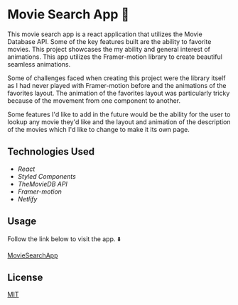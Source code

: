 # Movie Search App 🍿

This movie search app is a react application that utilizes the Movie Database API. Some of the key features built are the ability to favorite movies. This project showcases the my ability and general interest of animations. This app utilizes the Framer-motion library to create beautiful seamless animations.

Some of challenges faced when creating this project were the library itself as I had never played with Framer-motion before and the animations of the favorites layout. The animation of the favorites layout was particularly tricky because of the movement from one component to another.

Some features I'd like to add in the future would be the ability for the user to lookup any movie they'd like and the layout and animation of the description of the movies which I'd like to change to make it its own page.

## Technologies Used

-   _React_
-   _Styled Components_
-   _TheMovieDB API_
-   _Framer-motion_
-   _Netlify_

## Usage

Follow the link below to visit the app. ⬇️

[MovieSearchApp](https://moviesearch-app-react.netlify.app)

## License

[MIT](https://choosealicense.com/licenses/mit/)
